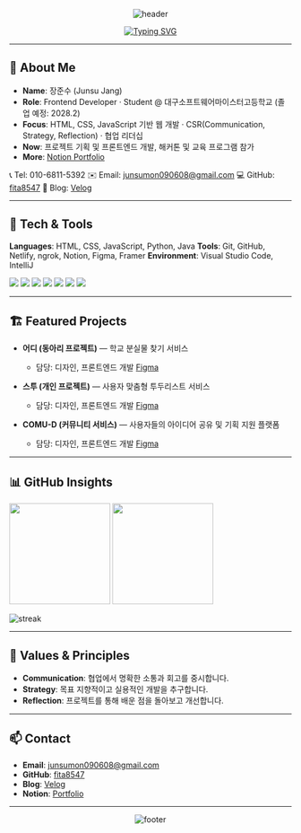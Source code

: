 <!-- 헤더 배너: capsule-render -->

<p align="center">
  <img src="https://capsule-render.vercel.app/api?type=waving&color=0:5B86E5,100:36D1DC&height=200&section=header&text=Hello%20there!%20I'm%20Junsu%20Jang&fontSize=40&fontAlign=50&fontColor=ffffff" alt="header"/>
</p>

<!-- 타이핑 애니메이션: 소개 한 줄 키워드 -->

<p align="center">
  <a href="https://git.io/typing-svg"><img src="https://readme-typing-svg.demolab.com?font=Fira+Code&pause=1200&center=true&vCenter=true&width=750&lines=Frontend+Developer+who+loves+turning+ideas+into+reality;Web+%2F+EdTech+%2F+Hackathon+Projects;Communication+%C2%B7+Strategy+%C2%B7+Reflection+mindset" alt="Typing SVG" /></a>
</p>

---

## 👋 About Me

* **Name**: 장준수 (Junsu Jang)
* **Role**: Frontend Developer · Student @ 대구소프트웨어마이스터고등학교 (졸업 예정: 2028.2)
* **Focus**: HTML, CSS, JavaScript 기반 웹 개발 · CSR(Communication, Strategy, Reflection) · 협업 리더십
* **Now**: 프로젝트 기획 및 프론트엔드 개발, 해커톤 및 교육 프로그램 참가
* **More**: [Notion Portfolio](https://www.notion.so/73e91dbd4ddd4e50b1fd5fabdfaa3f82?pvs=21)

📞 Tel: 010-6811-5392
✉️ Email: [junsumon090608@gmail.com](mailto:junsumon090608@gmail.com)
💻 GitHub: [fita8547](https://github.com/fita8547)
📝 Blog: [Velog](https://velog.io/@fita8547/posts)

---

## 🧰 Tech & Tools

**Languages**: HTML, CSS, JavaScript, Python, Java
**Tools**: Git, GitHub, Netlify, ngrok, Notion, Figma, Framer
**Environment**: Visual Studio Code, IntelliJ

<p align="left">
  <img src="https://img.shields.io/badge/HTML5-E34F26?style=for-the-badge&logo=html5&logoColor=white"/>
  <img src="https://img.shields.io/badge/CSS3-1572B6?style=for-the-badge&logo=css3&logoColor=white"/>
  <img src="https://img.shields.io/badge/JavaScript-F7DF1E?style=for-the-badge&logo=javascript&logoColor=black"/>
  <img src="https://img.shields.io/badge/Python-3776AB?style=for-the-badge&logo=python&logoColor=white"/>
  <img src="https://img.shields.io/badge/Java-007396?style=for-the-badge&logo=java&logoColor=white"/>
  <img src="https://img.shields.io/badge/Figma-F24E1E?style=for-the-badge&logo=figma&logoColor=white"/>
  <img src="https://img.shields.io/badge/Notion-000000?style=for-the-badge&logo=notion&logoColor=white"/>
</p>

---

## 🏗️ Featured Projects

* **어디 (동아리 프로젝트)** — 학교 분실물 찾기 서비스

  * 담당: 디자인, 프론트엔드 개발
    [Figma](https://www.figma.com/design/zQMMaX2gxuiiUSswkWGMgk/%EC%96%B4%EB%94%94?node-id=104-2)

* **스투 (개인 프로젝트)** — 사용자 맞춤형 투두리스트 서비스

  * 담당: 디자인, 프론트엔드 개발
    [Figma](https://www.figma.com/design/6pwdNl7x2Q0eHueCt0kmuV/%EC%8A%A4%ED%88%AC--%EC%8A%A4%EC%8A%A4%EB%9F%BC%EC%9D%B4-%EC%97%86%EC%9D%B4-%ED%88%AC%EB%91%90%EB%A6%AC%EC%8A%A4%ED%8A%B8%EB%A5%BC-%EC%A0%81%EB%8A%94-%EC%9B%B9-?node-id=241-93)

* **COMU-D (커뮤니티 서비스)** — 사용자들의 아이디어 공유 및 기획 지원 플랫폼

  * 담당: 디자인, 프론트엔드 개발
    [Figma](https://www.figma.com/design/szsQr3DX7guUnfHmReVT56/%EC%BB%A4%EB%AE%A4%EB%8B%88%ED%8B%B0?node-id=3324-61)

---

## 📊 GitHub Insights

<p>
  <img height="180" src="https://github-readme-stats.vercel.app/api?username=fita8547&show_icons=true&theme=transparent"/>
  <img height="180" src="https://github-readme-stats.vercel.app/api/top-langs/?username=fita8547&layout=compact"/>
</p>

<p>
  <img src="https://streak-stats.demolab.com/?user=fita8547&theme=default" alt="streak"/>
</p>

---

## 🎯 Values & Principles

* **Communication**: 협업에서 명확한 소통과 회고를 중시합니다.
* **Strategy**: 목표 지향적이고 실용적인 개발을 추구합니다.
* **Reflection**: 프로젝트를 통해 배운 점을 돌아보고 개선합니다.

---

## 📫 Contact

* **Email**: [junsumon090608@gmail.com](mailto:junsumon090608@gmail.com)
* **GitHub**: [fita8547](https://github.com/fita8547)
* **Blog**: [Velog](https://velog.io/@fita8547/posts)
* **Notion**: [Portfolio](https://www.notion.so/73e91dbd4ddd4e50b1fd5fabdfaa3f82?pvs=21)

---

<p align="center">
  <img src="https://capsule-render.vercel.app/api?type=waving&color=0:36D1DC,100:5B86E5&height=120&section=footer&text=Thanks%20for%20visiting!&fontSize=24&fontColor=ffffff" alt="footer" />
</p>

<!--
**fita8547/fita8547** is a ✨ _special_ ✨ repository because its `README.md` (this file) appears on your GitHub profile.

Here are some ideas to get you started:

- 🔭 I’m currently working on ...
- 🌱 I’m currently learning ...
- 👯 I’m looking to collaborate on ...
- 🤔 I’m looking for help with ...
- 💬 Ask me about ...
- 📫 How to reach me: ...
- 😄 Pronouns: ...
- ⚡ Fun fact: ...
-->
